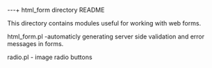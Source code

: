 ---+ html_form directory README

This directory contains modules useful for working with web forms.

html_form.pl -automaticly generating server side validation
and error messages in forms.

radio.pl - image radio buttons

















 
 
 